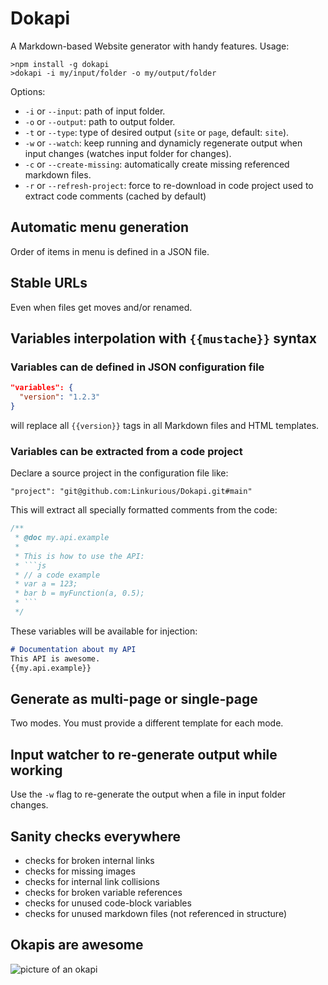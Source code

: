 # Dokapi

A Markdown-based Website generator with handy features.
Usage:
```
>npm install -g dokapi
>dokapi -i my/input/folder -o my/output/folder
```

Options:
- `-i` or `--input`: path of input folder.
- `-o` or `--output`: path to output folder.
- `-t` or `--type`: type of desired output (`site`  or `page`, default: `site`).
- `-w` or `--watch`: keep running and dynamicly regenerate output when input changes (watches input folder for changes).
- `-c` or `--create-missing`: automatically create missing referenced markdown files. 
- `-r` or `--refresh-project`: force to re-download in code project used to extract code comments (cached by default)

## Automatic menu generation
Order of items in menu is defined in a JSON file.

## Stable URLs
Even when files get moves and/or renamed.

## Variables interpolation with `{{mustache}}` syntax

### Variables can de defined in JSON configuration file
```JSON
"variables": {
  "version": "1.2.3"
}
```
will replace all `{{version}}` tags in all Markdown files and HTML templates.

### Variables can be extracted from a code project
Declare a source project in the configuration file like:
```
"project": "git@github.com:Linkurious/Dokapi.git#main"
```

This will extract all specially formatted comments from the code:
```js
/**
 * @doc my.api.example
 *
 * This is how to use the API:
 * ```js
 * // a code example
 * var a = 123;
 * bar b = myFunction(a, 0.5);
 * ```
 */
```

These variables will be available for injection:
```md
# Documentation about my API
This API is awesome.
{{my.api.example}}
```

## Generate as multi-page or single-page

Two modes. You must provide a different template for each mode.

## Input watcher to re-generate output while working

Use the `-w` flag to re-generate the output when a file in input folder changes.

## Sanity checks everywhere

- checks for broken internal links
- checks for missing images
- checks for internal link collisions
- checks for broken variable references
- checks for unused code-block variables
- checks for unused markdown files (not referenced in structure)

## Okapis are awesome

![picture of an okapi](https://upload.wikimedia.org/wikipedia/commons/b/b5/Okapia_johnstoni01.jpg)
